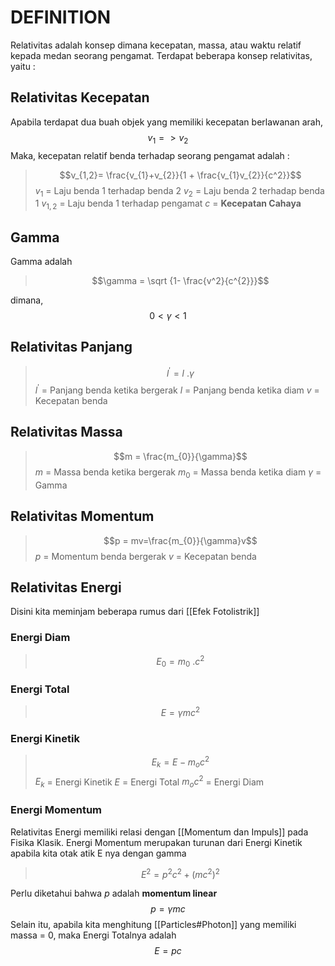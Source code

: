 # DEFINITION
Relativitas adalah konsep dimana kecepatan, massa, atau waktu relatif kepada medan seorang pengamat. Terdapat beberapa konsep relativitas, yaitu :

## Relativitas Kecepatan
Apabila terdapat dua buah objek yang memiliki kecepatan berlawanan arah, 
$$v_{1} = > v_{2}$$
Maka, kecepatan relatif benda terhadap seorang pengamat adalah :
>$$v_{1,2}= \frac{v_{1}+v_{2}}{1 + \frac{v_{1}v_{2}}{c^2}}$$
$v_{1}$ = Laju benda 1 terhadap benda 2
$v_{2}$ = Laju benda 2 terhadap benda 1
$v_{1,2}$ = Laju benda 1 terhadap pengamat
$c$ = **Kecepatan Cahaya** 

## Gamma
Gamma adalah 
>$$\gamma = \sqrt {1- \frac{v^2}{c^{2}}}$$

dimana,
$$ 0 < \gamma < 1$$

## Relativitas Panjang

>$$l^{'} = l \ . \gamma $$
$l^{'}$ = Panjang benda ketika bergerak
$l$ = Panjang benda ketika diam
$v$ = Kecepatan benda

## Relativitas Massa
>$$m = \frac{m_{0}}{\gamma}$$
$m$ = Massa benda ketika bergerak
$m_{0}$ = Massa benda ketika diam
$\gamma$ = Gamma

## Relativitas Momentum
>$$p = mv=\frac{m_{0}}{\gamma}v$$
$p$ = Momentum benda bergerak
$v$ = Kecepatan benda

## Relativitas Energi
Disini kita meminjam beberapa rumus dari [[Efek Fotolistrik]]

### Energi Diam
>$$E_{0}=m_{0}  \ . c^{2}$$
### Energi Total
>$$E = \gamma mc^{2}$$

### Energi Kinetik
>$$E_{k}= E - m_{o}c^{2}$$
$E_{k}$ = Energi Kinetik
$E$ = Energi Total
$m_{o}c^{2}$ = Energi Diam

### Energi Momentum
Relativitas Energi memiliki relasi dengan [[Momentum dan Impuls]] pada Fisika Klasik. Energi Momentum merupakan turunan dari Energi Kinetik apabila kita otak atik E nya dengan gamma
>$$E^{2} = p^{2} c^{2}+(mc^2)^{2}$$

Perlu diketahui bahwa $p$ adalah **momentum linear** $$ p = \gamma m c$$
Selain itu, apabila kita menghitung [[Particles#Photon]] yang memiliki massa = 0, maka Energi Totalnya adalah
$$E = pc$$

